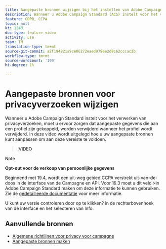 ```yaml
---
title: Aangepaste bronnen wijzigen bij het instellen van Adobe Campaign Standard (ACS) voor privacyverzoeken
description: Wanneer u Adobe Campaign Standard (ACS) instelt voor het verwerken van privacyverzoeken, moet u ervoor zorgen dat aangepaste gegevens die aan een profiel zijn gekoppeld, worden verwijderd wanneer het profiel wordt verwijderd. In deze video wordt uitgelegd hoe u uw aangepaste bronnen kunt aanpassen om aan deze vereiste te voldoen.
feature: GDPR, CCPA
topic: null
kt: 1243
doc-type: feature video
activity: use
team: TM
translation-type: tm+mt
source-git-commit: a2f194821a9ce06272eaed979ee2d8c62cccac2b
workflow-type: tm+mt
source-wordcount: '199'
ht-degree: 1%

---
```



# Aangepaste bronnen voor privacyverzoeken wijzigen

Wanneer u Adobe Campaign Standard instelt voor het verwerken van privacyverzoeken, moet u ervoor zorgen dat aangepaste gegevens die aan een profiel zijn gekoppeld, worden verwijderd wanneer het profiel wordt verwijderd. In deze video wordt uitgelegd hoe u uw aangepaste bronnen kunt aanpassen om aan deze vereiste te voldoen.

>[!VIDEO](https://video.tv.adobe.com/v/23326?quality=12)

>[!NOTE]
>
>**Opt-out voor de verkoop van persoonlijke gegevens**
>
>Beginnend met 19.4, wordt een uit-weg gebied CCPA verstrekt uit-van-de-doos in de interface van de Campagne en API. Voor 19.3 moet u dit veld >in Adobe Campaign Standard maken om deze informatie te kunnen gebruiken. Zie de [gedetailleerde documentatie](https://helpx.adobe.com/campaign/kb/acs-privacy.html#ccpa) voor meer informatie.
>
> U kunt uw versie controleren door op te klikken? in de rechterbovenhoek van de interface en het selecteren van Info.

## Aanvullende bronnen

* [Algemene richtlijnen voor privacy voor campagne](https://helpx.adobe.com/campaign/kb/campaign-privacy-overview.html)
* [Aangepaste bronnen maken](/help/managing-processes-and-data/custom-resources/creating-custom-resources.md)
